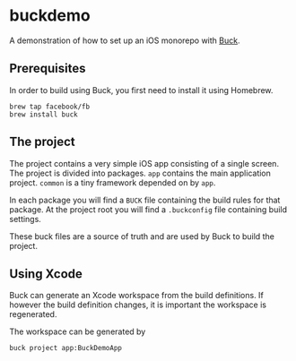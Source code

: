 # buckdemo

A demonstration of how to set up an iOS monorepo with [Buck](https://www.buck.build).

## Prerequisites

In order to build using Buck, you first need to install it using Homebrew.

```
brew tap facebook/fb
brew install buck
```

## The project

The project contains a very simple iOS app consisting of a single screen. The project is divided into packages. 
`app` contains the main application project. `common` is a tiny framework depended on by `app`.

In each package you will find a `BUCK` file containing the build rules for that package. At the project root
you will find a `.buckconfig` file containing build settings.

These buck files are a source of truth and are used by Buck to build the project. 

## Using Xcode

Buck can generate an Xcode workspace from the build definitions. If however the build definition changes, it is
important the workspace is regenerated.

The workspace can be generated by

```bash
buck project app:BuckDemoApp
```
